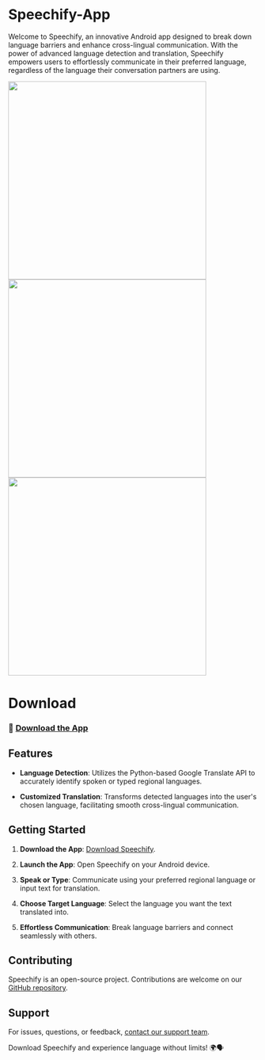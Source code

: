 # Speechify-App

Welcome to Speechify, an innovative Android app designed to break down language barriers and enhance cross-lingual communication. With the power of advanced language detection and translation, Speechify empowers users to effortlessly communicate in their preferred language, regardless of the language their conversation partners are using.


<div>
  <img src="https://github.com/Satya-Prakash0/Speechify-App/assets/83579946/48e3bd2a-81da-4597-a197-724e2538dfb7" height="400" />
<img src="https://user-images.githubusercontent.com/83579946/160110505-0ef1ab20-85a9-44e2-bdd5-9ac5d85f5bfb.jpeg" height="400" />
<img src="https://user-images.githubusercontent.com/83579946/160110544-d5e05fcf-03e3-4959-bdaa-4967436c6baf.jpeg" height="400"/>
</div>

  # Download

### 📲 [Download the App](https://drive.google.com/file/d/1jP55I4Q-F1x8kMhM6XTlH1m0ck4fdP4Y/view?usp=drive_link)

## Features

- **Language Detection**: Utilizes the Python-based Google Translate API to accurately identify spoken or typed regional languages.

- **Customized Translation**: Transforms detected languages into the user's chosen language, facilitating smooth cross-lingual communication.

## Getting Started

1. **Download the App**: [Download Speechify](https://drive.google.com/file/d/1jP55I4Q-F1x8kMhM6XTlH1m0ck4fdP4Y/view?usp=drive_link).

2. **Launch the App**: Open Speechify on your Android device.

3. **Speak or Type**: Communicate using your preferred regional language or input text for translation.

4. **Choose Target Language**: Select the language you want the text translated into.

5. **Effortless Communication**: Break language barriers and connect seamlessly with others.

## Contributing

Speechify is an open-source project. Contributions are welcome on our [GitHub repository](https://github.com/Satya-Prakash0/Speechify-App).

## Support

For issues, questions, or feedback, [contact our support team](mailto:satya1122001@gmail.com).

Download Speechify and experience language without limits! 🌍🗣️
